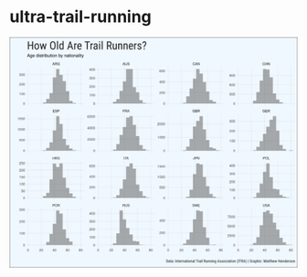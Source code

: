 
<!-- README.md is generated from README.Rmd. Please edit that file -->

# ultra-trail-running

![](ultra-trail-running.png)
